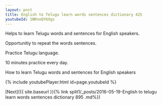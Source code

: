 ```yaml
---
layout: post
title: English to Telugu learn words sentences dictionary 425 
youtubeId: 1NRnoQY6Xgs
---
```

 
 
Helps to learn Telugu words and sentences for English speakers.

Opportunitiy to repeat the words sentences. 

Practice Telugu language. 
 
10 minutes practice every day. 
 
How to learn Telugu words and sentences for English speakers 
 
{% include youtubePlayer.html id=page.youtubeId %}
 
 
[Next]({{ site.baseurl }}{% link  split1/_posts/2016-05-19-English to telugu learn words sentences dictionary 895 .md%})
 
